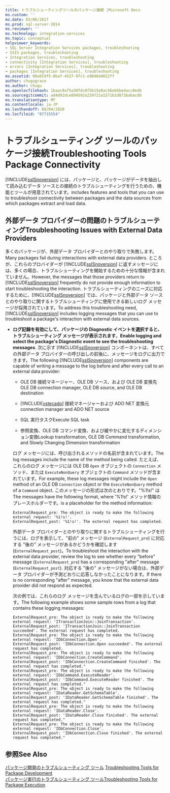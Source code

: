 ```yaml
---
title: トラブルシューティングツールのパッケージ接続 |Microsoft Docs
ms.custom: ''
ms.date: 03/06/2017
ms.prod: sql-server-2014
ms.reviewer: ''
ms.technology: integration-services
ms.topic: conceptual
helpviewer_keywords:
- SQL Server Integration Services packages, troubleshooting
- SSIS packages, troubleshooting
- Integration Services, troubleshooting
- connectivity [Integration Services], troubleshooting
- errors [Integration Services], troubleshooting
- packages [Integration Services], troubleshooting
ms.assetid: 08a019f5-8ba7-4527-97c1-e9846d4022ff
author: chugugrace
ms.author: chugu
ms.openlocfilehash: 1baac9af5a30fdc0f5b15e8ac56eb5badacc0edb
ms.sourcegitcommit: ad4d92dce894592a259721a1571b1d8736abacdb
ms.translationtype: MT
ms.contentlocale: ja-JP
ms.lasthandoff: 08/04/2020
ms.locfileid: "87715554"
---
```

# <a name="troubleshooting-tools-package-connectivity"></a><span data-ttu-id="c9284-102">トラブルシューティング ツールのパッケージ接続</span><span class="sxs-lookup"><span data-stu-id="c9284-102">Troubleshooting Tools Package Connectivity</span></span>
  [!INCLUDE[ssISnoversion](../../includes/ssisnoversion-md.md)] <span data-ttu-id="c9284-103">には、パッケージと、パッケージがデータを抽出して読み込むデータ ソースとの接続のトラブルシューティングを行うための、機能とツールが用意されています。</span><span class="sxs-lookup"><span data-stu-id="c9284-103">includes features and tools that you can use to troubleshoot connectivity between packages and the data sources from which packages extract and load data.</span></span>  
  
## <a name="troubleshooting-issues-with-external-data-providers"></a><span data-ttu-id="c9284-104">外部データ プロバイダーの問題のトラブルシューティング</span><span class="sxs-lookup"><span data-stu-id="c9284-104">Troubleshooting Issues with External Data Providers</span></span>  
 <span data-ttu-id="c9284-105">多くのパッケージが、外部データ プロバイダーとのやり取りで失敗します。</span><span class="sxs-lookup"><span data-stu-id="c9284-105">Many packages fail during interactions with external data providers.</span></span> <span data-ttu-id="c9284-106">ところが、これらのプロバイダーが [!INCLUDE[ssISnoversion](../../includes/ssisnoversion-md.md)] に返すメッセージには、多くの場合、トラブルシューティングを開始するための十分な情報が含まれていません。</span><span class="sxs-lookup"><span data-stu-id="c9284-106">However, the messages that those providers return to [!INCLUDE[ssISnoversion](../../includes/ssisnoversion-md.md)] frequently do not provide enough information to start troubleshooting the interaction.</span></span> <span data-ttu-id="c9284-107">トラブルシューティングのニーズに対応するために、[!INCLUDE[ssISnoversion](../../includes/ssisnoversion-md.md)] では、パッケージと外部データ ソースとのやり取りに関するトラブルシューティングに使用できる新しいログ メッセージが採用されています。</span><span class="sxs-lookup"><span data-stu-id="c9284-107">To address this troubleshooting need, [!INCLUDE[ssISnoversion](../../includes/ssisnoversion-md.md)] includes logging messages that you can use to troubleshoot a package's interaction with external data sources.</span></span>  
  
-   <span data-ttu-id="c9284-108">**ログ記録を有効にして、パッケージの Diagnostic イベントを選択すると、トラブルシューティング メッセージが表示されます**。</span><span class="sxs-lookup"><span data-stu-id="c9284-108">**Enable logging and select the package's Diagnostic event to see the troubleshooting messages**.</span></span> <span data-ttu-id="c9284-109">次に示す [!INCLUDE[ssISnoversion](../../includes/ssisnoversion-md.md)] コンポーネントは、すべての外部データ プロバイダーの呼び出しの前後に、メッセージをログに出力できます。</span><span class="sxs-lookup"><span data-stu-id="c9284-109">The following [!INCLUDE[ssISnoversion](../../includes/ssisnoversion-md.md)] components are capable of writing a message to the log before and after every call to an external data provider:</span></span>  
  
    -   <span data-ttu-id="c9284-110">OLE DB 接続マネージャー、OLE DB ソース、および OLE DB 変換先</span><span class="sxs-lookup"><span data-stu-id="c9284-110">OLE DB connection manager, OLE DB source, and OLE DB destination</span></span>  
  
    -   [!INCLUDE[vstecado](../../includes/vstecado-md.md)] <span data-ttu-id="c9284-111">接続マネージャーおよび ADO NET 変換元</span><span class="sxs-lookup"><span data-stu-id="c9284-111">connection manager and ADO NET source</span></span>  
  
    -   <span data-ttu-id="c9284-112">SQL 実行タスク</span><span class="sxs-lookup"><span data-stu-id="c9284-112">Execute SQL task</span></span>  
  
    -   <span data-ttu-id="c9284-113">参照変換、OLE DB コマンド変換、および緩やかに変化するディメンション変換</span><span class="sxs-lookup"><span data-stu-id="c9284-113">Lookup transformation, OLE DB Command transformation, and Slowly Changing Dimension transformation</span></span>  
  
     <span data-ttu-id="c9284-114">ログ メッセージには、呼び出されるメソッドの名前が含まれています。</span><span class="sxs-lookup"><span data-stu-id="c9284-114">The log messages include the name of the method being called.</span></span> <span data-ttu-id="c9284-115">たとえば、これらのログ メッセージには OLE DB `Open` オブジェクトの `Connection` メソッド、または `ExecuteNonQuery` オブジェクトの `Command` メソッドが含まれています。</span><span class="sxs-lookup"><span data-stu-id="c9284-115">For example, these log messages might include the `Open` method of an OLE DB `Connection` object or the `ExecuteNonQuery` method of a `Command` object.</span></span> <span data-ttu-id="c9284-116">このメッセージの形式は次のとおりです。"%1!s!" は</span><span class="sxs-lookup"><span data-stu-id="c9284-116">The messages have the following format, where '%1!s!'</span></span> <span data-ttu-id="c9284-117">メソッド情報のプレースホルダーです。</span><span class="sxs-lookup"><span data-stu-id="c9284-117">is a placeholder for the method information:</span></span>  
  
    ```  
    ExternalRequest_pre: The object is ready to make the following external request: '%1!s!'.  
    ExternalRequest_post: '%1!s!'. The external request has completed.  
    ```  
  
     <span data-ttu-id="c9284-118">外部データ プロバイダーとのやり取りに関するトラブルシューティングを行うには、ログを表示して、"前の" メッセージ (`ExternalRequest_pre`) に対応する "後の" メッセージがあるかどうかを確認します (`ExternalRequest_post`)。</span><span class="sxs-lookup"><span data-stu-id="c9284-118">To troubleshoot the interaction with the external data provider, review the log to see whether every "before" message (`ExternalRequest_pre`) has a corresponding "after" message (`ExternalRequest_post`).</span></span> <span data-ttu-id="c9284-119">対応する "後の" メッセージがない場合は、外部データ プロバイダーが予測どおりに応答しなかったことになります。</span><span class="sxs-lookup"><span data-stu-id="c9284-119">If there is no corresponding "after" message, you know that the external data provider did not respond as expected.</span></span>  
  
     <span data-ttu-id="c9284-120">次の例では、これらのログ メッセージを含んでいるログの一部を示しています。</span><span class="sxs-lookup"><span data-stu-id="c9284-120">The following example shows some sample rows from a log that contains these logging messages:</span></span>  
  
    ```  
    ExternalRequest_pre: The object is ready to make the following external request: 'ITransactionJoin::JoinTransaction'.  
    ExternalRequest_post: 'ITransactionJoin::JoinTransaction succeeded'. The external request has completed.  
    ExternalRequest_pre: The object is ready to make the following external request: 'IDbConnection.Open'.  
    ExternalRequest_post: 'IDbConnection.Open succeeded'. The external request has completed.  
    ExternalRequest_pre: The object is ready to make the following external request: 'IDbConnection.CreateCommand'.  
    ExternalRequest_post: 'IDbConnection.CreateCommand finished'. The external request has completed."  
    ExternalRequest_pre: The object is ready to make the following external request: 'IDbCommand.ExecuteReader'.  
    ExternalRequest_post: 'IDbCommand.ExecuteReader finished'. The external request has completed."  
    ExternalRequest_pre: The object is ready to make the following external request: 'IDataReader.GetSchemaTable'.  
    ExternalRequest_post: 'IDataReader.GetSchemaTable finished'. The external request has completed."  
    ExternalRequest_pre: The object is ready to make the following external request: 'IDataReader.Close'.  
    ExternalRequest_post: 'IDataReader.Close finished'. The external request has completed."  
    ExternalRequest_pre: The object is ready to make the following external request: 'IDbConnection.Close'.  
    ExternalRequest_post: 'IDbConnection.Close finished'. The external request has completed."  
    ```  
  
## <a name="see-also"></a><span data-ttu-id="c9284-121">参照</span><span class="sxs-lookup"><span data-stu-id="c9284-121">See Also</span></span>  
 <span data-ttu-id="c9284-122">[パッケージ開発のトラブルシューティング ツール](troubleshooting-tools-for-package-development.md) </span><span class="sxs-lookup"><span data-stu-id="c9284-122">[Troubleshooting Tools for Package Development](troubleshooting-tools-for-package-development.md) </span></span>  
 [<span data-ttu-id="c9284-123">パッケージ実行のトラブルシューティング ツール</span><span class="sxs-lookup"><span data-stu-id="c9284-123">Troubleshooting Tools for Package Execution</span></span>](troubleshooting-tools-for-package-execution.md)  
  
  
